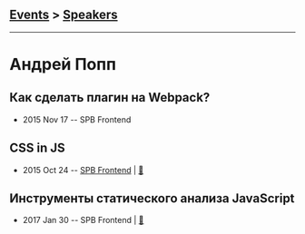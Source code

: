 ## [Events](../README.md) > [Speakers](../speakers.md)
---

# Андрей Попп

## Как сделать плагин на Webpack?
- 2015 Nov 17 -- SPB Frontend    
## CSS in JS
- 2015 Oct 24 -- [SPB Frontend](https://www.youtube.com/watch?v=vsnvmJ8fnCk&t=2350s)  | [:notebook:](https://vk.com/away.php?to=http%3A%2F%2Fbit.ly%2Fsf-251015-ap)  
## Инструменты статического анализа JavaScript
- 2017 Jan 30 -- SPB Frontend  | [:notebook:](http://amp.gs/1uef)  

